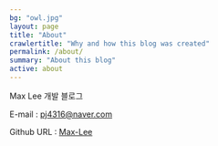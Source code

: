 ```yaml
---
bg: "owl.jpg"
layout: page
title: "About"
crawlertitle: "Why and how this blog was created"
permalink: /about/
summary: "About this blog"
active: about
---
```

Max Lee 개발 블로그

E-mail : [pj4316@naver.com](mailto:pj4316@naver.com)

Github URL : [Max-Lee](https://github.com/maxlee90)

